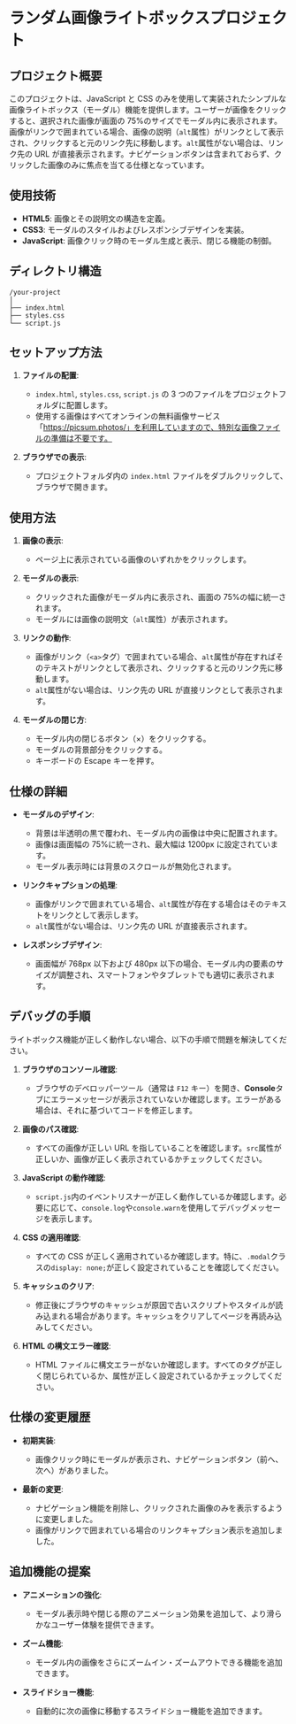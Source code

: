 # ランダム画像ライトボックスプロジェクト

## プロジェクト概要

このプロジェクトは、JavaScript と CSS のみを使用して実装されたシンプルな画像ライトボックス（モーダル）機能を提供します。ユーザーが画像をクリックすると、選択された画像が画面の 75%のサイズでモーダル内に表示されます。画像がリンクで囲まれている場合、画像の説明（`alt`属性）がリンクとして表示され、クリックすると元のリンク先に移動します。`alt`属性がない場合は、リンク先の URL が直接表示されます。ナビゲーションボタンは含まれておらず、クリックした画像のみに焦点を当てる仕様となっています。

## 使用技術

- **HTML5**: 画像とその説明文の構造を定義。
- **CSS3**: モーダルのスタイルおよびレスポンシブデザインを実装。
- **JavaScript**: 画像クリック時のモーダル生成と表示、閉じる機能の制御。

## ディレクトリ構造

```
/your-project
│
├── index.html
├── styles.css
└── script.js
```

## セットアップ方法

1. **ファイルの配置**:

   - `index.html`, `styles.css`, `script.js` の 3 つのファイルをプロジェクトフォルダに配置します。
   - 使用する画像はすべてオンラインの無料画像サービス「https://picsum.photos/」を利用していますので、特別な画像ファイルの準備は不要です。

2. **ブラウザでの表示**:
   - プロジェクトフォルダ内の `index.html` ファイルをダブルクリックして、ブラウザで開きます。

## 使用方法

1. **画像の表示**:

   - ページ上に表示されている画像のいずれかをクリックします。

2. **モーダルの表示**:

   - クリックされた画像がモーダル内に表示され、画面の 75%の幅に統一されます。
   - モーダルには画像の説明文（`alt`属性）が表示されます。

3. **リンクの動作**:

   - 画像がリンク（`<a>`タグ）で囲まれている場合、`alt`属性が存在すればそのテキストがリンクとして表示され、クリックすると元のリンク先に移動します。
   - `alt`属性がない場合は、リンク先の URL が直接リンクとして表示されます。

4. **モーダルの閉じ方**:
   - モーダル内の閉じるボタン（×）をクリックする。
   - モーダルの背景部分をクリックする。
   - キーボードの Escape キーを押す。

## 仕様の詳細

- **モーダルのデザイン**:

  - 背景は半透明の黒で覆われ、モーダル内の画像は中央に配置されます。
  - 画像は画面幅の 75%に統一され、最大幅は 1200px に設定されています。
  - モーダル表示時には背景のスクロールが無効化されます。

- **リンクキャプションの処理**:

  - 画像がリンクで囲まれている場合、`alt`属性が存在する場合はそのテキストをリンクとして表示します。
  - `alt`属性がない場合は、リンク先の URL が直接表示されます。

- **レスポンシブデザイン**:
  - 画面幅が 768px 以下および 480px 以下の場合、モーダル内の要素のサイズが調整され、スマートフォンやタブレットでも適切に表示されます。

## デバッグの手順

ライトボックス機能が正しく動作しない場合、以下の手順で問題を解決してください。

1. **ブラウザのコンソール確認**:

   - ブラウザのデベロッパーツール（通常は `F12` キー）を開き、**Console**タブにエラーメッセージが表示されていないか確認します。エラーがある場合は、それに基づいてコードを修正します。

2. **画像のパス確認**:

   - すべての画像が正しい URL を指していることを確認します。`src`属性が正しいか、画像が正しく表示されているかチェックしてください。

3. **JavaScript の動作確認**:

   - `script.js`内のイベントリスナーが正しく動作しているか確認します。必要に応じて、`console.log`や`console.warn`を使用してデバッグメッセージを表示します。

4. **CSS の適用確認**:

   - すべての CSS が正しく適用されているか確認します。特に、`.modal`クラスの`display: none;`が正しく設定されていることを確認してください。

5. **キャッシュのクリア**:

   - 修正後にブラウザのキャッシュが原因で古いスクリプトやスタイルが読み込まれる場合があります。キャッシュをクリアしてページを再読み込みしてください。

6. **HTML の構文エラー確認**:
   - HTML ファイルに構文エラーがないか確認します。すべてのタグが正しく閉じられているか、属性が正しく設定されているかチェックしてください。

## 仕様の変更履歴

- **初期実装**:

  - 画像クリック時にモーダルが表示され、ナビゲーションボタン（前へ、次へ）がありました。

- **最新の変更**:
  - ナビゲーション機能を削除し、クリックされた画像のみを表示するように変更しました。
  - 画像がリンクで囲まれている場合のリンクキャプション表示を追加しました。

## 追加機能の提案

- **アニメーションの強化**:

  - モーダル表示時や閉じる際のアニメーション効果を追加して、より滑らかなユーザー体験を提供できます。

- **ズーム機能**:

  - モーダル内の画像をさらにズームイン・ズームアウトできる機能を追加できます。

- **スライドショー機能**:
  - 自動的に次の画像に移動するスライドショー機能を追加できます。
